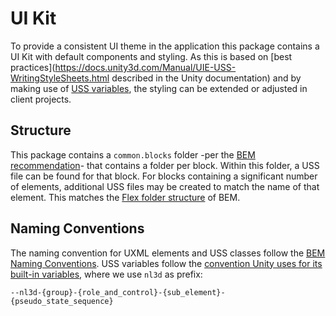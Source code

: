 UI Kit
======

To provide a consistent UI theme in the application this package contains a UI Kit with default components and styling.
As this is based on [best practices](https://docs.unity3d.com/Manual/UIE-USS-WritingStyleSheets.html described in the 
Unity documentation) and by making use of [USS variables](https://docs.unity3d.com/Manual/UIE-USS-variables.html), the
styling can be extended or adjusted in client projects.

Structure
---------

This package contains a `common.blocks` folder -per the [BEM recommendation](https://en.bem.info/methodology/redefinition-levels/)-
that contains a folder per block. Within this folder, a USS file can be found for that block. For blocks containing
a significant number of elements, additional USS files may be created to match the name of that element. This matches
the [Flex folder structure](https://en.bem.info/methodology/filestructure/#flex) of BEM.

Naming Conventions
------------------

The naming convention for UXML elements and USS classes follow the [BEM Naming Conventions](https://en.bem.info/methodology/naming-convention/). 
USS variables follow the [convention Unity uses for its built-in variables](https://docs.unity3d.com/Manual/UIE-USS-UnityVariables.html), 
where we use `nl3d` as prefix:

```
--nl3d-{group}-{role_and_control}-{sub_element}-{pseudo_state_sequence}
```